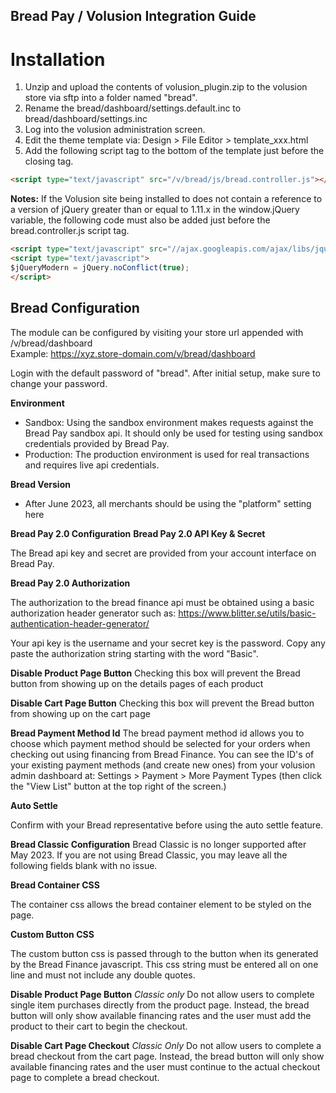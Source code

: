 Bread Pay / Volusion Integration Guide
----------------------------

# Installation

1. Unzip and upload the contents of volusion_plugin.zip to the volusion store via sftp into a folder
   named "bread".
2. Rename the bread/dashboard/settings.default.inc to bread/dashboard/settings.inc
3. Log into the volusion administration screen.
4. Edit the theme template via: Design > File Editor > template_xxx.html
5. Add the following script tag to the bottom of the template just before the
   closing </body> tag.

```html
<script type="text/javascript" src="/v/bread/js/bread.controller.js"></script>
```
   
**Notes:**
If the Volusion site being installed to does not contain a reference to a version of
jQuery greater than or equal to 1.11.x in the window.jQuery variable, the following 
code must also be added just before the bread.controller.js script tag.

```html
<script type="text/javascript" src="//ajax.googleapis.com/ajax/libs/jquery/1.11.1/jquery.min.js"></script>
<script type="text/javascript">
$jQueryModern = jQuery.noConflict(true);
</script> 
```

## Bread Configuration

The module can be configured by visiting your store url appended with /v/bread/dashboard  
Example: https://xyz.store-domain.com/v/bread/dashboard

Login with the default password of "bread". After initial setup, make sure to change your password.

**Environment**

 - Sandbox: Using the sandbox environment makes requests against the Bread Pay sandbox api. It should only be used for testing using sandbox credentials provided by Bread Pay.
 - Production: The production environment is used for real transactions and requires live api credentials.

**Bread Version**
 - After June 2023, all merchants should be using the "platform" setting here

**Bread Pay 2.0 Configuration**
**Bread Pay 2.0 API Key & Secret**
   
The Bread api key and secret are provided from your account interface on Bread Pay.

**Bread Pay 2.0 Authorization**

The authorization to the bread finance api must be obtained using a basic authorization header generator such as: https://www.blitter.se/utils/basic-authentication-header-generator/

Your api key is the username and your secret key is the password. Copy any paste the authorization string starting with the word "Basic".

**Disable Product Page Button**
Checking this box will prevent the Bread button from showing up on the details pages of each product

**Disable Cart Page Button**
Checking this box will prevent the Bread button from showing up on the cart page

**Bread Payment Method Id**
The bread payment method id allows you to choose which payment method should be selected 
for your orders when checking out using financing from Bread Finance. You can see the ID's 
of your existing payment methods (and create new ones) from your volusion admin dashboard
at: Settings > Payment > More Payment Types (then click the "View List" button at the top
right of the screen.)

**Auto Settle**

Confirm with your Bread representative before using the auto settle feature.

**Bread Classic Configuration**
Bread Classic is no longer supported after May 2023. If you are not using Bread Classic, you may leave all the following fields blank with no issue.

**Bread Container CSS**

The container css allows the bread container element to be styled on the page.

**Custom Button CSS**

The custom button css is passed through to the button when its generated by the Bread Finance
javascript. This css string must be entered all on one line and must not include any double
quotes.

**Disable Product Page Button**
*Classic only*
Do not allow users to complete single item purchases directly from the product page. Instead, the bread button will only show available financing rates and the user must add the product to their cart to begin the checkout.

**Disable Cart Page Checkout**
*Classic Only*
Do not allow users to complete a bread checkout from the cart page. Instead, the bread button will only show available financing rates and the user must continue to the actual checkout page to complete a bread checkout.